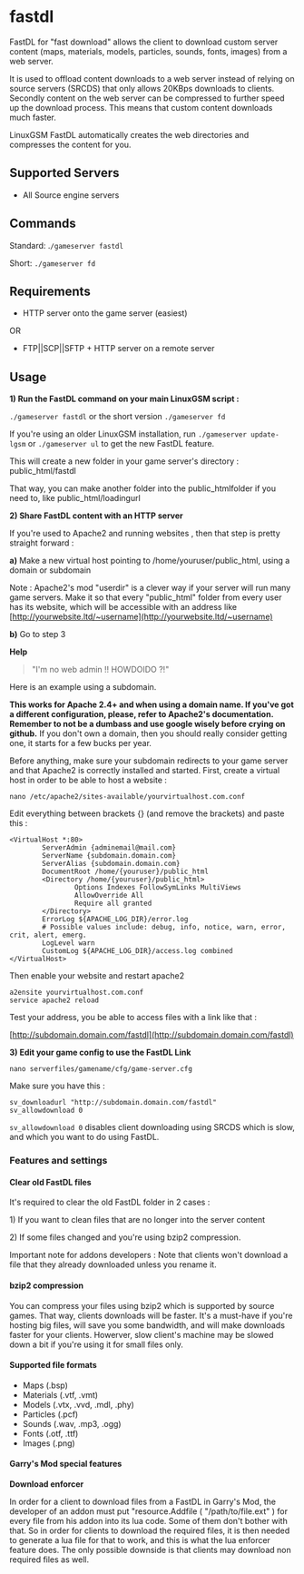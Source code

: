 # fastdl

FastDL for "fast download" allows the client to download custom server content \(maps, materials, models, particles, sounds, fonts, images\) from a web server.

It is used to offload content downloads to a web server instead of relying on source servers \(SRCDS\) that only allows 20KBps downloads to clients. Secondly content on the web server can be compressed to further speed up the download process. This means that custom content downloads much faster.

LinuxGSM FastDL automatically creates the web directories and compresses the content for you.

## Supported Servers

* All Source engine servers

## Commands

Standard: .`/gameserver fastdl`

Short: `./gameserver fd`

## Requirements

* HTTP server onto the game server \(easiest\)

OR

* FTP\|\|SCP\|\|SFTP + HTTP server on a remote server

## Usage

**1\) Run the FastDL command on your main LinuxGSM script :**

`./gameserver fastdl` or the short version `./gameserver fd`

If you're using an older LinuxGSM installation, run `./gameserver update-lgsm` or `./gameserver ul` to get the new FastDL feature.

This will create a new folder in your game server's directory : public\_html/fastdl

That way, you can make another folder into the public\_htmlfolder if you need to, like public\_html/loadingurl

**2\) Share FastDL content with an HTTP server**

If you're used to Apache2 and running websites , then that step is pretty straight forward :

**a\)** Make a new virtual host pointing to /home/youruser/public\_html, using a domain or subdomain

Note : Apache2's mod "userdir" is a clever way if your server will run many game servers. Make it so that every "public\_html" folder from every user has its website, which will be accessible with an address like [http://yourwebsite.ltd/~username](http://yourwebsite.ltd/~username)

**b\)** Go to step 3

**Help**

> "I'm no web admin !! HOWDOIDO ?!"

Here is an example using a subdomain.

**This works for Apache 2.4+ and when using a domain name. If you've got a different configuration, please, refer to Apache2's documentation. Remember to not be a dumbass and use google wisely before crying on github.** If you don't own a domain, then you should really consider getting one, it starts for a few bucks per year.

Before anything, make sure your subdomain redirects to your game server and that Apache2 is correctly installed and started. First, create a virtual host in order to be able to host a website :

`nano /etc/apache2/sites-available/yourvirtualhost.com.conf`

Edit everything between brackets {} \(and remove the brackets\) and paste this :

```text
<VirtualHost *:80>
        ServerAdmin {adminemail@mail.com}
        ServerName {subdomain.domain.com}
        ServerAlias {subdomain.domain.com}
        DocumentRoot /home/{youruser}/public_html
        <Directory /home/{youruser}/public_html>
                Options Indexes FollowSymLinks MultiViews
                AllowOverride All
                Require all granted
        </Directory>
        ErrorLog ${APACHE_LOG_DIR}/error.log
        # Possible values include: debug, info, notice, warn, error, crit, alert, emerg.
        LogLevel warn
        CustomLog ${APACHE_LOG_DIR}/access.log combined
</VirtualHost>
```

Then enable your website and restart apache2

```text
a2ensite yourvirtualhost.com.conf
service apache2 reload
```

Test your address, you be able to access files with a link like that :

[http://subdomain.domain.com/fastdl](http://subdomain.domain.com/fastdl)

**3\) Edit your game config to use the FastDL Link**

`nano serverfiles/gamename/cfg/game-server.cfg`

Make sure you have this :

```text
sv_downloadurl "http://subdomain.domain.com/fastdl"
sv_allowdownload 0
```

`sv_allowdownload 0` disables client downloading using SRCDS which is slow, and which you want to do using FastDL.

### Features and settings

#### Clear old FastDL files

It's required to clear the old FastDL folder in 2 cases :

1\) If you want to clean files that are no longer into the server content

2\) If some files changed and you're using bzip2 compression.

Important note for addons developers : Note that clients won't download a file that they already downloaded unless you rename it.

#### bzip2 compression

You can compress your files using bzip2 which is supported by source games. That way, clients downloads will be faster. It's a must-have if you're hosting big files, will save you some bandwidth, and will make downloads faster for your clients. Howerver, slow client's machine may be slowed down a bit if you're using it for small files only.

#### Supported file formats

* Maps \(.bsp\)
* Materials \(.vtf, .vmt\)
* Models \(.vtx, .vvd, .mdl, .phy\)
* Particles \(.pcf\)
* Sounds \(.wav, .mp3, .ogg\)
* Fonts \(.otf, .ttf\)
* Images \(.png\)

#### Garry's Mod special features

**Download enforcer**

In order for a client to download files from a FastDL in Garry's Mod, the developer of an addon must put "resource.Addfile \( "/path/to/file.ext" \) for every file from his addon into its lua code. Some of them don't bother with that. So in order for clients to download the required files, it is then needed to generate a lua file for that to work, and this is what the lua enforcer feature does. The only possible downside is that clients may download non required files as well.

